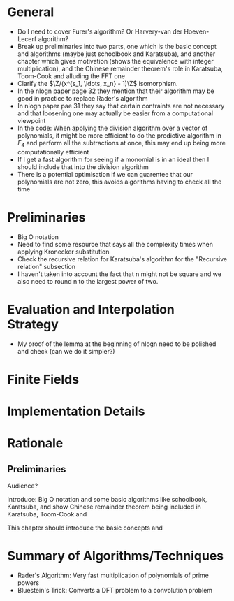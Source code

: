 # General
- Do I need to cover Furer's algorithm? Or Harvery-van der Hoeven-Lecerf algorithm?
- Break up preliminaries into two parts, one which is the basic concept and algorithms (maybe just schoolbook and Karatsuba), and another chapter which gives motivation (shows the equivalence with integer multiplication), and the Chinese remainder theorem's role in Karatsuba, Toom-Cook and alluding the FFT one
- Clarify the $\Z/(x^{s_1, \ldots, x_n} - 1)\Z$ isomorphism.
- In the nlogn paper page 32 they mention that their algorithm may be good in practice to replace Rader's algorithm
- In nlogn paper pae 31 they say that certain contraints are not necessary and that loosening one may actually be easier from a computational viewpoint 
- In the code: When applying the division algorithm over a vector of polynomials, it might be more efficient to do the predictive algorithm in $F_4$ and perform all the subtractions at once, this may end up being more computationally efficient
- If I get a fast algorithm for seeing if a monomial is in an ideal then I should include that into the division algorithm
- There is a potential optimisation if we can guarentee that our polynomials are not zero, this avoids algorithms having to check all the time

# Preliminaries
- Big O notation
- Need to find some resource that says all the complexity times when applying Kronecker substitution
- Check the recursive relation for Karatsuba's algorithm for the "Recursive relation" subsection
- I haven't taken into account the fact that n might not be square and we also need to round n to the largest power of two.

# Evaluation and Interpolation Strategy
- My proof of the lemma at the beginning of nlogn need to be polished and check (can we do it simpler?)

# Finite Fields

# Implementation Details

# Rationale

## Preliminaries

Audience?

Introduce: Big O notation and some basic algorithms like schoolbook, Karatsuba, and show Chinese remainder theorem being included in Karatsuba, Toom-Cook and 

This chapter should introduce the basic concepts and 

# Summary of Algorithms/Techniques

* Rader's Algorithm: Very fast multiplication of polynomials of prime powers
* Bluestein's Trick: Converts a DFT problem to a convolution problem
